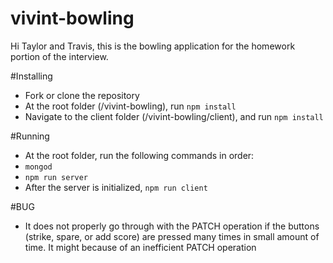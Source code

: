 # vivint-bowling
Hi Taylor and Travis, this is the bowling application for the homework portion of the interview.

#Installing
- Fork or clone the repository
- At the root folder (/vivint-bowling), run ``npm install``
- Navigate to the client folder (/vivint-bowling/client), and run ``npm install``

#Running
- At the root folder, run the following commands in order:
- ``mongod``
- ``npm run server``
- After the server is initialized, ``npm run client``

#BUG
- It does not properly go through with the PATCH operation if the buttons (strike, spare, or add score) are pressed many times in small amount of time. It might because of an inefficient PATCH operation
